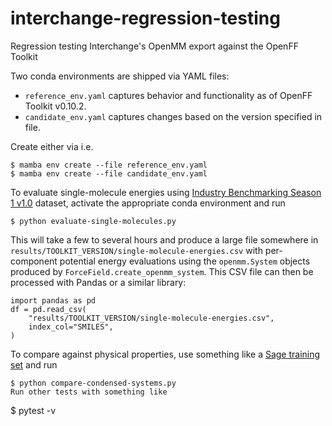 # interchange-regression-testing
Regression testing Interchange's OpenMM export against the OpenFF Toolkit

Two conda environments are shipped via YAML files:
  * `reference_env.yaml` captures behavior and functionality as of OpenFF Toolkit v0.10.2.
  * `candidate_env.yaml` captures changes based on the version specified in file.

Create either via i.e.

```
$ mamba env create --file reference_env.yaml
$ mamba env create --file candidate_env.yaml
```

To evaluate single-molecule energies using [Industry Benchmarking Season 1 v1.0](https://github.com/openforcefield/qca-dataset-submission/tree/master/submissions/2021-03-30-OpenFF-Industry-Benchmark-Season-1-v1.0#readme) dataset, activate the appropriate conda environment and run
```
$ python evaluate-single-molecules.py
```

This will take a few to several hours and produce a large file somewhere in `results/TOOLKIT_VERSION/single-molecule-energies.csv` with per-component potential energy
evaluations using the `openmm.System` objects produced by `ForceField.create_openmm_system`. This
CSV file can then be processed with Pandas or a similar library:

```python3
import pandas as pd
df = pd.read_csv(
    "results/TOOLKIT_VERSION/single-molecule-energies.csv",
    index_col="SMILES",
)
```

To compare against physical properties, use something like a [Sage training
set](https://github.com/openforcefield/openff-sage/blob/main/data-set-curation/physical-property/optimizations/data-sets/sage-train-v1.json) and run
```
$ python compare-condensed-systems.py
Run other tests with something like
```
$ pytest -v
```

